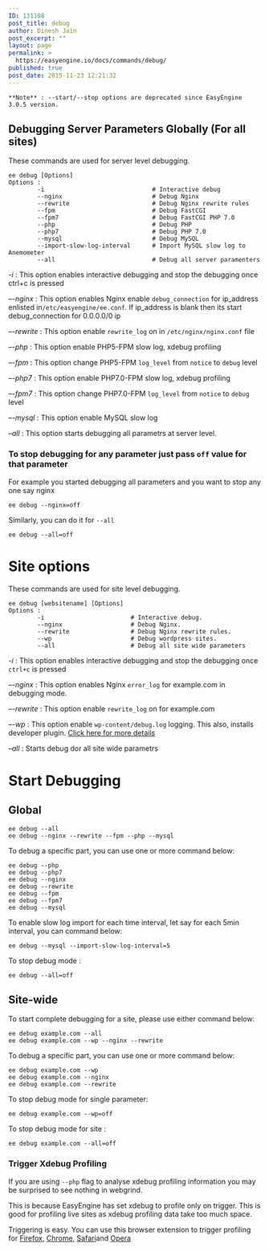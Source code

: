 ```yaml
---
ID: 131108
post_title: debug
author: Dinesh Jain
post_excerpt: ""
layout: page
permalink: >
  https://easyengine.io/docs/commands/debug/
published: true
post_date: 2015-11-23 12:21:32
---
```

<pre><code>**Note** : --start/--stop options are deprecated since EasyEngine 3.0.5 version.
</code></pre>
<h2 id="debugging-server-parameters-globally-for-all-sites">Debugging Server Parameters Globally (For all sites)</h2>
These commands are used for server level debugging.
<pre><code>ee debug [Options]
Options :
    	-i                              # Interactive debug
      	--nginx                         # Debug Nginx
       	--rewrite                       # Debug Nginx rewrite rules
       	--fpm                           # Debug FastCGI
        --fpm7                          # Debug FastCGI PHP 7.0
       	--php                           # Debug PHP
        --php7                          # Debug PHP 7.0
       	--mysql                         # Debug MySQL
       	--import-slow-log-interval      # Import MySQL slow log to Anemometer
       	--all                           # Debug all server paramenters
</code></pre>
<em>-i</em> : This option enables interactive debugging and stop the debugging once ctrl+c is pressed

<em>–-nginx</em> : This option enables Nginx enable <code>debug_connection</code> for ip_address enlisted in<code>/etc/easyengine/ee.conf</code>. If ip_address is blank then its start debug_connection for 0.0.0.0/0 ip

<em>–-rewrite</em> : This option enable <code>rewrite_log</code> on in <code>/etc/nginx/nginx.conf</code> file

<em>–-php</em> : This option enable PHP5-FPM slow log, xdebug profiling

<em>–-fpm</em> : This option change PHP5-FPM <code>log_level</code> from <code>notice</code> to <code>debug</code> level

<em>–-php7</em> : This option enable PHP7.0-FPM slow log, xdebug profiling

<em>–-fpm7</em> : This option change PHP7.0-FPM <code>log_level</code> from <code>notice</code> to <code>debug</code> level

<em>–-mysql</em> : This option enable MySQL slow log

<em>–all</em> : This option starts debugging all parametrs at server level.
<h3 id="to-stop-debugging-for-any-parameter-just-pass-off-value-for-that-parameter">To stop debugging for any parameter just pass <code>off</code> value for that parameter</h3>
For example you started debugging all parameters and you want to stop any one say nginx
<pre><code>ee debug --nginx=off
</code></pre>
Similarly, you can do it for <code>--all</code>
<pre><code>ee debug --all=off
</code></pre>
<h1 id="site-options">Site options</h1>
These commands are used for site level debugging.
<pre><code>ee debug [websitename] [Options]
Options :
    	-i                        # Interactive debug.
    	--nginx                   # Debug Nginx.
    	--rewrite                 # Debug Nginx rewrite rules.
    	--wp                      # Debug wordpress sites.
    	--all                     # Debug all site wide parameters
</code></pre>
<em>-i</em> : This option enables interactive debugging and stop the debugging once <code>ctrl+c</code> is pressed

<em>–-nginx</em> : This option enables Nginx <code>error_log</code> for example.com in debugging mode.

<em>–-rewrite</em> : This option enable <code>rewrite_log</code> on for example.com

<em>–-wp</em> : This option enable <code>wp-content/debug.log</code> logging. This also, installs developer plugin. <a href="https://easyengine.io/tutorials/wordpress/debugging/">Click here for more details</a>

<em>–all</em> : Starts debug dor all site wide parametrs
<h1 id="start-debugging">Start Debugging</h1>
<div data-unique="Global"></div>
<h2 id="global">Global</h2>
<pre><code>ee debug --all
ee debug --nginx --rewrite --fpm --php --mysql
</code></pre>
To debug a specific part, you can use one or more command below:
<pre><code>ee debug --php
ee debug --php7
ee debug --nginx
ee debug --rewrite
ee debug --fpm
ee debug --fpm7
ee debug --mysql
</code></pre>
To enable slow log import for each time interval, let say for each 5min interval, you can command below:
<pre><code>ee debug --mysql --import-slow-log-interval=5
</code></pre>
To stop debug mode :
<pre><code>ee debug --all=off
</code></pre>
<div data-unique="Site-wide"></div>
<h2 id="site-wide">Site-wide</h2>
To start complete debugging for a site, please use either command below:
<pre><code>ee debug example.com --all
ee debug example.com --wp --nginx --rewrite
</code></pre>
To debug a specific part, you can use one or more command below:
<pre><code>ee debug example.com --wp
ee debug example.com --nginx
ee debug example.com --rewrite
</code></pre>
To stop debug mode for single parameter:
<pre><code>ee debug example.com --wp=off
</code></pre>
To stop debug mode for site :
<pre><code>ee debug example.com --all=off
</code></pre>
<div data-unique="TriggerXdebugProfiling"></div>
<h3 id="trigger-xdebug-profiling">Trigger Xdebug Profiling</h3>
If you are using <code>--php</code> flag to analyse xdebug profiling information you may be surprised to see nothing in webgrind.

This is because EasyEngine has set xdebug to profile only on trigger. This is good for profiling live sites as xdebug profiling data take too much space.

Triggering is easy. You can use this browser extension to trigger profiling for <a href="https://addons.mozilla.org/en-US/firefox/addon/the-easiest-xdebug/">Firefox</a>, <a href="https://chrome.google.com/extensions/detail/eadndfjplgieldjbigjakmdgkmoaaaoc">Chrome</a>, <a href="https://github.com/benmatselby/xdebug-toggler">Safari</a>and <a href="http://addons.opera.com/extensions/details/xdebug-launcher/">Opera</a>